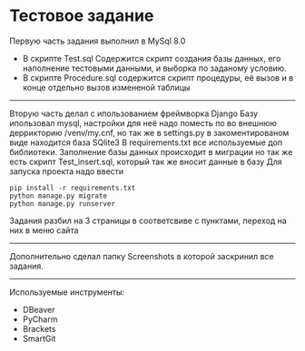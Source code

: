 # Тестовое задание
Первую часть задания выполнил в MySql 8.0
* В скрипте Test.sql Содержится скрипт создания базы данных, его наполнение тестовыми данными, и выборка по заданому условию.
* В скрипте Procedure.sql содержится скрипт процедуры, её вызов и в конце отдельно вызов измененой таблицы
***
Вторую часть делал с ипользованием фреймворка Django
Базу ипользовал mysql, настройки для неё надо поместь по во внешнюю деррикторию /venv/my.cnf, но так же в settings.py в закоментированом виде находится база SQlite3
В requirements.txt все используемые доп библиотеки.
Заполнение базы данных происходит в миграции но так же есть скрипт Test_insert.sql, который так же вносит данные в базу
Для запуска проекта надо ввести 
```
pip install -r requirements.txt
python manage.py migrate
python manage.py runserver
```
Задания разбил на 3 страницы в соответсвиве с пунктами, переход на них в меню сайта
***
Дополнительно сделал папку Screenshots в которой заскринил все задания.
***
Используемые инструменты:
* DBeaver
* PyCharm
* Brackets
* SmartGit